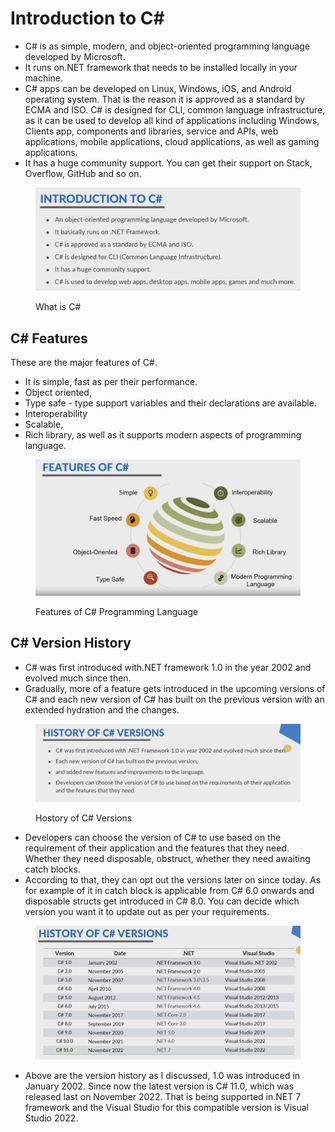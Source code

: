 # Introduction to C\#

* C# is as simple, modern, and object-oriented programming language developed by Microsoft.&#x20;
* It runs on.NET framework that needs to be installed locally in your machine.&#x20;
* C# apps can be developed on Linux, Windows, iOS, and Android operating system. That is the reason it is approved as a standard by ECMA and ISO. C# is designed for CLI, common language infrastructure, as it can be used to develop all kind of applications including Windows, Clients app, components and libraries, service and APIs, web applications, mobile applications, cloud applications, as well as gaming applications.&#x20;
* It has a huge community support. You can get their support on Stack, Overflow, GitHub and so on.&#x20;

<figure><img src="../.gitbook/assets/image (111).png" alt=""><figcaption><p>What is C#</p></figcaption></figure>

## C# Features

These are the major features of C#.&#x20;

* It is simple, fast as per their performance.
* Object oriented,&#x20;
* Type safe - type support variables and their declarations are available.&#x20;
* Interoperability
* Scalable,&#x20;
* Rich library, as well as it supports modern aspects of programming language.

<figure><img src="../.gitbook/assets/image (112).png" alt=""><figcaption><p>Features of C# Programming Language</p></figcaption></figure>

## C# Version History

* C# was first introduced with.NET framework 1.0 in the year 2002 and evolved much since then.&#x20;
* Gradually, more of a feature gets introduced in the upcoming versions of C# and each new version of C# has built on the previous version with an extended hydration and the changes.

<figure><img src="../.gitbook/assets/image (6).png" alt=""><figcaption><p>Hostory of C# Versions</p></figcaption></figure>

* Developers can choose the version of C# to use based on the requirement of their application and the features that they need. Whether they need disposable, obstruct, whether they need awaiting catch blocks.&#x20;
* According to that, they can opt out the versions later on since today. As for example of it in catch block is applicable from C# 6.0 onwards and disposable structs get introduced in C# 8.0. You can decide which version you want it to update out as per your requirements.&#x20;

<figure><img src="../.gitbook/assets/image (7).png" alt=""><figcaption></figcaption></figure>

* Above are the version history as I discussed, 1.0 was introduced in January 2002. Since now the latest version is C# 11.0, which was released last on November 2022. That is being supported in.NET 7 framework and the Visual Studio for this compatible version is Visual Studio 2022.

